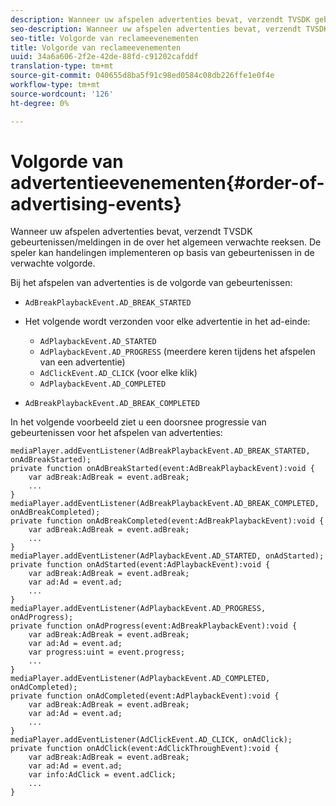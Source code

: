 ```yaml
---
description: Wanneer uw afspelen advertenties bevat, verzendt TVSDK gebeurtenissen/meldingen in de over het algemeen verwachte reeksen. De speler kan handelingen implementeren op basis van gebeurtenissen in de verwachte volgorde.
seo-description: Wanneer uw afspelen advertenties bevat, verzendt TVSDK gebeurtenissen/meldingen in de over het algemeen verwachte reeksen. De speler kan handelingen implementeren op basis van gebeurtenissen in de verwachte volgorde.
seo-title: Volgorde van reclameevenementen
title: Volgorde van reclameevenementen
uuid: 34a6a606-2f2e-42de-88fd-c91202cafddf
translation-type: tm+mt
source-git-commit: 040655d8ba5f91c98ed0584c08db226ffe1e0f4e
workflow-type: tm+mt
source-wordcount: '126'
ht-degree: 0%

---
```



# Volgorde van advertentieevenementen{#order-of-advertising-events}

Wanneer uw afspelen advertenties bevat, verzendt TVSDK gebeurtenissen/meldingen in de over het algemeen verwachte reeksen. De speler kan handelingen implementeren op basis van gebeurtenissen in de verwachte volgorde.

<!--<a id="section_69E3CCBC57BB48399799876E83908348"></a>-->

Bij het afspelen van advertenties is de volgorde van gebeurtenissen:

* `AdBreakPlaybackEvent.AD_BREAK_STARTED`
* Het volgende wordt verzonden voor elke advertentie in het ad-einde:

   * `AdPlaybackEvent.AD_STARTED`
   * `AdPlaybackEvent.AD_PROGRESS` (meerdere keren tijdens het afspelen van een advertentie)
   * `AdClickEvent.AD_CLICK` (voor elke klik)
   * `AdPlaybackEvent.AD_COMPLETED`

* `AdBreakPlaybackEvent.AD_BREAK_COMPLETED`

In het volgende voorbeeld ziet u een doorsnee progressie van gebeurtenissen voor het afspelen van advertenties:

```
mediaPlayer.addEventListener(AdBreakPlaybackEvent.AD_BREAK_STARTED, onAdBreakStarted); 
private function onAdBreakStarted(event:AdBreakPlaybackEvent):void { 
    var adBreak:AdBreak = event.adBreak; 
    ... 
} 
mediaPlayer.addEventListener(AdBreakPlaybackEvent.AD_BREAK_COMPLETED, onAdBreakCompleted); 
private function onAdBreakCompleted(event:AdBreakPlaybackEvent):void { 
    var adBreak:AdBreak = event.adBreak; 
    ... 
} 
mediaPlayer.addEventListener(AdPlaybackEvent.AD_STARTED, onAdStarted); 
private function onAdStarted(event:AdPlaybackEvent):void { 
    var adBreak:AdBreak = event.adBreak; 
    var ad:Ad = event.ad; 
    ... 
} 
mediaPlayer.addEventListener(AdPlaybackEvent.AD_PROGRESS, onAdProgress); 
private function onAdProgress(event:AdBreakPlaybackEvent):void { 
    var adBreak:AdBreak = event.adBreak; 
    var ad:Ad = event.ad;  
    var progress:uint = event.progress; 
    ... 
} 
mediaPlayer.addEventListener(AdPlaybackEvent.AD_COMPLETED, onAdCompleted); 
private function onAdCompleted(event:AdPlaybackEvent):void { 
    var adBreak:AdBreak = event.adBreak; 
    var ad:Ad = event.ad; 
    ... 
} 
mediaPlayer.addEventListener(AdClickEvent.AD_CLICK, onAdClick); 
private function onAdClick(event:AdClickThroughEvent):void { 
    var adBreak:AdBreak = event.adBreak; 
    var ad:Ad = event.ad; 
    var info:AdClick = event.adClick; 
    ... 
} 
```

